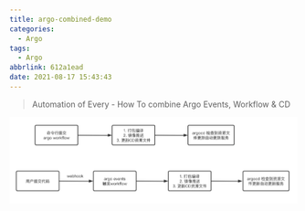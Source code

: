 ```yaml
---
title: argo-combined-demo
categories:
  - Argo
tags:
  - Argo
abbrlink: 612a1ead
date: 2021-08-17 15:43:43
---
```

> Automation of Every - How To combine Argo Events, Workflow & CD

<!-- more -->
![process](https://raw.githubusercontent.com/zhousicong/imagehost/main/img/202108251511952.png)
